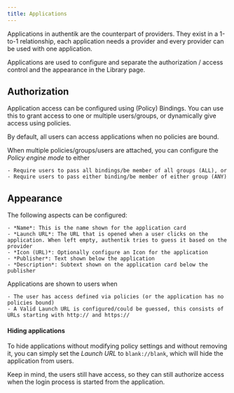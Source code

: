 ```yaml
---
title: Applications
---
```


Applications in authentik are the counterpart of providers. They exist in a 1-to-1 relationship, each application needs a provider and every provider can be used with one application.

Applications are used to configure and separate the authorization / access control and the appearance in the Library page.

## Authorization

Application access can be configured using (Policy) Bindings. You can use this to grant access to one or multiple users/groups, or dynamically give access using policies.

By default, all users can access applications when no policies are bound.

When multiple policies/groups/users are attached, you can configure the *Policy engine mode* to either

    - Require users to pass all bindings/be member of all groups (ALL), or
    - Require users to pass either binding/be member of either group (ANY)

## Appearance

The following aspects can be configured:

    - *Name*: This is the name shown for the application card
    - *Launch URL*: The URL that is opened when a user clicks on the application. When left empty, authentik tries to guess it based on the provider
    - *Icon (URL)*: Optionally configure an Icon for the application
    - *Publisher*: Text shown below the application
    - *Description*: Subtext shown on the application card below the publisher

Applications are shown to users when

    - The user has access defined via policies (or the application has no policies bound)
    - A Valid Launch URL is configured/could be guessed, this consists of URLs starting with http:// and https://


#### Hiding applications

To hide applications without modifying policy settings and without removing it, you can simply set the *Launch URL* to `blank://blank`, which will hide the application from users.

Keep in mind, the users still have access, so they can still authorize access when the login process is started from the application.
